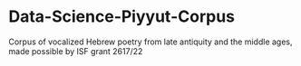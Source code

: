# Data-Science-Piyyut-Corpus
Corpus of vocalized Hebrew poetry from late antiquity and the middle ages, made possible by ISF grant 2617/22
